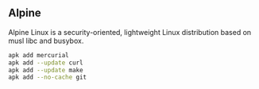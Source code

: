 Alpine
-

Alpine Linux is a security-oriented, lightweight Linux distribution based on musl libc and busybox.

````sh
apk add mercurial
apk add --update curl
apk add --update make
apk add --no-cache git
````
